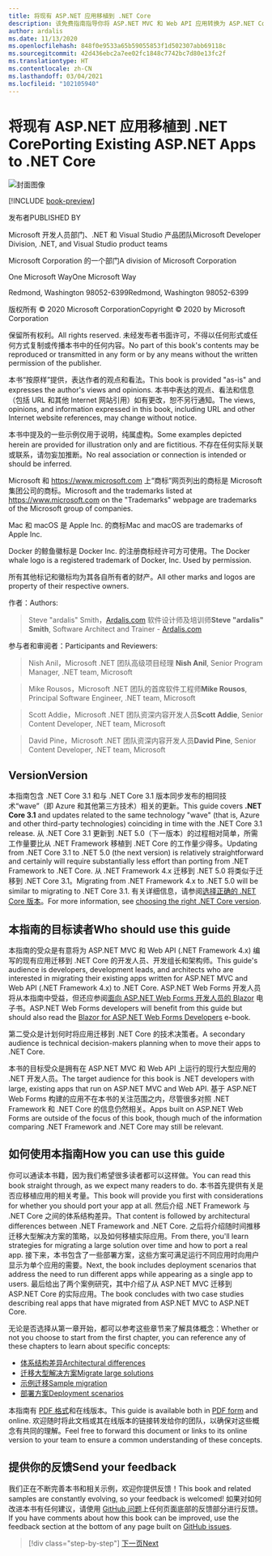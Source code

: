 ```yaml
---
title: 将现有 ASP.NET 应用移植到 .NET Core
description: 该免费指南指导你将 ASP.NET MVC 和 Web API 应用转换为 ASP.NET Core。
author: ardalis
ms.date: 11/13/2020
ms.openlocfilehash: 848f0e9533a65b59055853f1d502307abb69118c
ms.sourcegitcommit: 42d436ebc2a7ee02fc1848c7742bc7d80e13fc2f
ms.translationtype: HT
ms.contentlocale: zh-CN
ms.lasthandoff: 03/04/2021
ms.locfileid: "102105940"
---
```

# <a name="porting-existing-aspnet-apps-to-net-core"></a><span data-ttu-id="e52b8-103">将现有 ASP.NET 应用移植到 .NET Core</span><span class="sxs-lookup"><span data-stu-id="e52b8-103">Porting Existing ASP.NET Apps to .NET Core</span></span>

![封面图像](./media/index/porting-existing-aspnet-apps.png)

[!INCLUDE [book-preview](../../../includes/book-preview.md)]

<span data-ttu-id="e52b8-105">发布者</span><span class="sxs-lookup"><span data-stu-id="e52b8-105">PUBLISHED BY</span></span>

<span data-ttu-id="e52b8-106">Microsoft 开发人员部门、.NET 和 Visual Studio 产品团队</span><span class="sxs-lookup"><span data-stu-id="e52b8-106">Microsoft Developer Division, .NET, and Visual Studio product teams</span></span>

<span data-ttu-id="e52b8-107">Microsoft Corporation 的一个部门</span><span class="sxs-lookup"><span data-stu-id="e52b8-107">A division of Microsoft Corporation</span></span>

<span data-ttu-id="e52b8-108">One Microsoft Way</span><span class="sxs-lookup"><span data-stu-id="e52b8-108">One Microsoft Way</span></span>

<span data-ttu-id="e52b8-109">Redmond, Washington 98052-6399</span><span class="sxs-lookup"><span data-stu-id="e52b8-109">Redmond, Washington 98052-6399</span></span>

<span data-ttu-id="e52b8-110">版权所有 &copy; 2020 Microsoft Corporation</span><span class="sxs-lookup"><span data-stu-id="e52b8-110">Copyright &copy; 2020 by Microsoft Corporation</span></span>

<span data-ttu-id="e52b8-111">保留所有权利。</span><span class="sxs-lookup"><span data-stu-id="e52b8-111">All rights reserved.</span></span> <span data-ttu-id="e52b8-112">未经发布者书面许可，不得以任何形式或任何方式复制或传播本书中的任何内容。</span><span class="sxs-lookup"><span data-stu-id="e52b8-112">No part of this book's contents may be reproduced or transmitted in any form or by any means without the written permission of the publisher.</span></span>

<span data-ttu-id="e52b8-113">本书“按原样”提供，表达作者的观点和看法。</span><span class="sxs-lookup"><span data-stu-id="e52b8-113">This book is provided "as-is" and expresses the author's views and opinions.</span></span> <span data-ttu-id="e52b8-114">本书中表达的观点、看法和信息（包括 URL 和其他 Internet 网站引用）如有更改，恕不另行通知。</span><span class="sxs-lookup"><span data-stu-id="e52b8-114">The views, opinions, and information expressed in this book, including URL and other Internet website references, may change without notice.</span></span>

<span data-ttu-id="e52b8-115">本书中提及的一些示例仅用于说明，纯属虚构。</span><span class="sxs-lookup"><span data-stu-id="e52b8-115">Some examples depicted herein are provided for illustration only and are fictitious.</span></span> <span data-ttu-id="e52b8-116">不存在任何实际关联或联系，请勿妄加推断。</span><span class="sxs-lookup"><span data-stu-id="e52b8-116">No real association or connection is intended or should be inferred.</span></span>

<span data-ttu-id="e52b8-117">Microsoft 和 <https://www.microsoft.com> 上“商标”网页列出的商标是 Microsoft 集团公司的商标。</span><span class="sxs-lookup"><span data-stu-id="e52b8-117">Microsoft and the trademarks listed at <https://www.microsoft.com> on the "Trademarks" webpage are trademarks of the Microsoft group of companies.</span></span>

<span data-ttu-id="e52b8-118">Mac 和 macOS 是 Apple Inc. 的商标</span><span class="sxs-lookup"><span data-stu-id="e52b8-118">Mac and macOS are trademarks of Apple Inc.</span></span>

<span data-ttu-id="e52b8-119">Docker 的鲸鱼徽标是 Docker Inc. 的注册商标经许可方可使用。</span><span class="sxs-lookup"><span data-stu-id="e52b8-119">The Docker whale logo is a registered trademark of Docker, Inc. Used by permission.</span></span>

<span data-ttu-id="e52b8-120">所有其他标记和徽标均为其各自所有者的财产。</span><span class="sxs-lookup"><span data-stu-id="e52b8-120">All other marks and logos are property of their respective owners.</span></span>

<span data-ttu-id="e52b8-121">作者：</span><span class="sxs-lookup"><span data-stu-id="e52b8-121">Authors:</span></span>

> <span data-ttu-id="e52b8-122">Steve "ardalis" Smith，[Ardalis.com](https://ardalis.com) 软件设计师及培训师</span><span class="sxs-lookup"><span data-stu-id="e52b8-122">**Steve "ardalis" Smith**, Software Architect and Trainer - [Ardalis.com](https://ardalis.com)</span></span>

<span data-ttu-id="e52b8-123">参与者和审阅者：</span><span class="sxs-lookup"><span data-stu-id="e52b8-123">Participants and Reviewers:</span></span>

> <span data-ttu-id="e52b8-124">Nish Anil，Microsoft .NET 团队高级项目经理 </span><span class="sxs-lookup"><span data-stu-id="e52b8-124">**Nish Anil**, Senior Program Manager, .NET team, Microsoft</span></span>

> <span data-ttu-id="e52b8-125">Mike Rousos，Microsoft .NET 团队的首席软件工程师</span><span class="sxs-lookup"><span data-stu-id="e52b8-125">**Mike Rousos**, Principal Software Engineer, .NET team, Microsoft</span></span>

> <span data-ttu-id="e52b8-126">Scott Addie，Microsoft .NET 团队资深内容开发人员</span><span class="sxs-lookup"><span data-stu-id="e52b8-126">**Scott Addie**, Senior Content Developer, .NET team, Microsoft</span></span>

> <span data-ttu-id="e52b8-127">David Pine，Microsoft .NET 团队资深内容开发人员</span><span class="sxs-lookup"><span data-stu-id="e52b8-127">**David Pine**, Senior Content Developer, .NET team, Microsoft</span></span>

## <a name="version"></a><span data-ttu-id="e52b8-128">Version</span><span class="sxs-lookup"><span data-stu-id="e52b8-128">Version</span></span>

<span data-ttu-id="e52b8-129">本指南包含 .NET Core 3.1 和与 .NET Core 3.1 版本同步发布的相同技术“wave”（即 Azure 和其他第三方技术）相关的更新。</span><span class="sxs-lookup"><span data-stu-id="e52b8-129">This guide covers **.NET Core 3.1** and updates related to the same technology "wave" (that is, Azure and other third-party technologies) coinciding in time with the .NET Core 3.1 release.</span></span> <span data-ttu-id="e52b8-130">从 .NET Core 3.1 更新到 .NET 5.0（下一版本）的过程相对简单，所需工作量要比从 .NET Framework 移植到 .NET Core 的工作量少得多。</span><span class="sxs-lookup"><span data-stu-id="e52b8-130">Updating from .NET Core 3.1 to .NET 5.0 (the next version) is relatively straightforward and certainly will require substantially less effort than porting from .NET Framework to .NET Core.</span></span> <span data-ttu-id="e52b8-131">从 .NET Framework 4.x 迁移到 .NET 5.0 将类似于迁移到 .NET Core 3.1。</span><span class="sxs-lookup"><span data-stu-id="e52b8-131">Migrating from .NET Framework 4.x to .NET 5.0 will be similar to migrating to .NET Core 3.1.</span></span> <span data-ttu-id="e52b8-132">有关详细信息，请参阅[选择正确的 .NET Core 版本](choose-net-core-version.md)。</span><span class="sxs-lookup"><span data-stu-id="e52b8-132">For more information, see [choosing the right .NET Core version](choose-net-core-version.md).</span></span>

## <a name="who-should-use-this-guide"></a><span data-ttu-id="e52b8-133">本指南的目标读者</span><span class="sxs-lookup"><span data-stu-id="e52b8-133">Who should use this guide</span></span>

<span data-ttu-id="e52b8-134">本指南的受众是有意将为 ASP.NET MVC 和 Web API (.NET Framework 4.x) 编写的现有应用迁移到 .NET Core 的开发人员、开发组长和架构师。</span><span class="sxs-lookup"><span data-stu-id="e52b8-134">This guide's audience is developers, development leads, and architects who are interested in migrating their existing apps written for ASP.NET MVC and Web API (.NET Framework 4.x) to .NET Core.</span></span> <span data-ttu-id="e52b8-135">ASP.NET Web Forms 开发人员将从本指南中受益，但还应参阅[面向 ASP.NET Web Forms 开发人员的 Blazor](../blazor-for-web-forms-developers/index.md) 电子书。</span><span class="sxs-lookup"><span data-stu-id="e52b8-135">ASP.NET Web Forms developers will benefit from this guide but should also read the [Blazor for ASP.NET Web Forms Developers](../blazor-for-web-forms-developers/index.md) e-book.</span></span>

<span data-ttu-id="e52b8-136">第二受众是计划何时将应用迁移到 .NET Core 的技术决策者。</span><span class="sxs-lookup"><span data-stu-id="e52b8-136">A secondary audience is technical decision-makers planning when to move their apps to .NET Core.</span></span>

<span data-ttu-id="e52b8-137">本书的目标受众是拥有在 ASP.NET MVC 和 Web API 上运行的现行大型应用的 .NET 开发人员。</span><span class="sxs-lookup"><span data-stu-id="e52b8-137">The target audience for this book is .NET developers with large, existing apps that run on ASP.NET MVC and Web API.</span></span> <span data-ttu-id="e52b8-138">基于 ASP.NET Web Forms 构建的应用不在本书的关注范围之内，尽管很多对照 .NET Framework 和 .NET Core 的信息仍然相关。</span><span class="sxs-lookup"><span data-stu-id="e52b8-138">Apps built on ASP.NET Web Forms are outside of the focus of this book, though much of the information comparing .NET Framework and .NET Core may still be relevant.</span></span>

## <a name="how-you-can-use-this-guide"></a><span data-ttu-id="e52b8-139">如何使用本指南</span><span class="sxs-lookup"><span data-stu-id="e52b8-139">How you can use this guide</span></span>

<span data-ttu-id="e52b8-140">你可以通读本书籍，因为我们希望很多读者都可以这样做。</span><span class="sxs-lookup"><span data-stu-id="e52b8-140">You can read this book straight through, as we expect many readers to do.</span></span> <span data-ttu-id="e52b8-141">本书首先提供有关是否应移植应用的相关考量。</span><span class="sxs-lookup"><span data-stu-id="e52b8-141">This book will provide you first with considerations for whether you should port your app at all.</span></span> <span data-ttu-id="e52b8-142">然后介绍 .NET Framework 与 .NET Core 之间的体系结构差异。</span><span class="sxs-lookup"><span data-stu-id="e52b8-142">That content is followed by architectural differences between .NET Framework and .NET Core.</span></span> <span data-ttu-id="e52b8-143">之后将介绍随时间推移迁移大型解决方案的策略，以及如何移植实际应用。</span><span class="sxs-lookup"><span data-stu-id="e52b8-143">From there, you'll learn strategies for migrating a large solution over time and how to port a real app.</span></span> <span data-ttu-id="e52b8-144">接下来，本书包含了一些部署方案，这些方案可满足运行不同应用时向用户显示为单个应用的需要。</span><span class="sxs-lookup"><span data-stu-id="e52b8-144">Next, the book includes deployment scenarios that address the need to run different apps while appearing as a single app to users.</span></span> <span data-ttu-id="e52b8-145">最后给出了两个案例研究，其中介绍了从 ASP.NET MVC 迁移到 ASP.NET Core 的实际应用。</span><span class="sxs-lookup"><span data-stu-id="e52b8-145">The book concludes with two case studies describing real apps that have migrated from ASP.NET MVC to ASP.NET Core.</span></span>

<span data-ttu-id="e52b8-146">无论是否选择从第一章开始，都可以参考这些章节来了解具体概念：</span><span class="sxs-lookup"><span data-stu-id="e52b8-146">Whether or not you choose to start from the first chapter, you can reference any of these chapters to learn about specific concepts:</span></span>

- [<span data-ttu-id="e52b8-147">体系结构差异</span><span class="sxs-lookup"><span data-stu-id="e52b8-147">Architectural differences</span></span>](architectural-differences.md)
- [<span data-ttu-id="e52b8-148">迁移大型解决方案</span><span class="sxs-lookup"><span data-stu-id="e52b8-148">Migrate large solutions</span></span>](migrate-large-solutions.md)
- [<span data-ttu-id="e52b8-149">示例迁移</span><span class="sxs-lookup"><span data-stu-id="e52b8-149">Sample migration</span></span>](example-migration-eshop.md)
- [<span data-ttu-id="e52b8-150">部署方案</span><span class="sxs-lookup"><span data-stu-id="e52b8-150">Deployment scenarios</span></span>](deployment-scenarios.md)

<span data-ttu-id="e52b8-151">本指南有 [PDF 格式](https://aka.ms/aspnet-porting-ebook)和在线版本。</span><span class="sxs-lookup"><span data-stu-id="e52b8-151">This guide is available both in [PDF form](https://aka.ms/aspnet-porting-ebook) and online.</span></span> <span data-ttu-id="e52b8-152">欢迎随时将此文档或其在线版本的链接转发给你的团队，以确保对这些概念有共同的理解。</span><span class="sxs-lookup"><span data-stu-id="e52b8-152">Feel free to forward this document or links to its online version to your team to ensure a common understanding of these concepts.</span></span>

## <a name="send-your-feedback"></a><span data-ttu-id="e52b8-153">提供你的反馈</span><span class="sxs-lookup"><span data-stu-id="e52b8-153">Send your feedback</span></span>

<span data-ttu-id="e52b8-154">我们正在不断完善本书和相关示例，欢迎你提供反馈！</span><span class="sxs-lookup"><span data-stu-id="e52b8-154">This book and related samples are constantly evolving, so your feedback is welcomed!</span></span> <span data-ttu-id="e52b8-155">如果对如何改进本书有任何建议，请使用 [GitHub 问题](https://github.com/dotnet/docs/issues)上任何页面底部的反馈部分进行反馈。</span><span class="sxs-lookup"><span data-stu-id="e52b8-155">If you have comments about how this book can be improved, use the feedback section at the bottom of any page built on [GitHub issues](https://github.com/dotnet/docs/issues).</span></span>

>[!div class="step-by-step"]
>[<span data-ttu-id="e52b8-156">下一页</span><span class="sxs-lookup"><span data-stu-id="e52b8-156">Next</span></span>](introduction.md)
